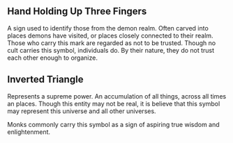 ## Hand Holding Up Three Fingers
A sign used to identify those from the demon realm. Often carved into places demons have visited, or places closely connected to their realm. Those who carry this mark are regarded as not to be trusted.  Though no cult carries this symbol, individuals do. By their nature, they do not trust each other enough to organize.

## Inverted Triangle
Represents a supreme power. An accumulation of all things, across all times an places. Though this entity may not be real, it is believe that this symbol may represent this universe and all other universes.

Monks commonly carry this symbol as a sign of aspiring true wisdom and enlightenment.